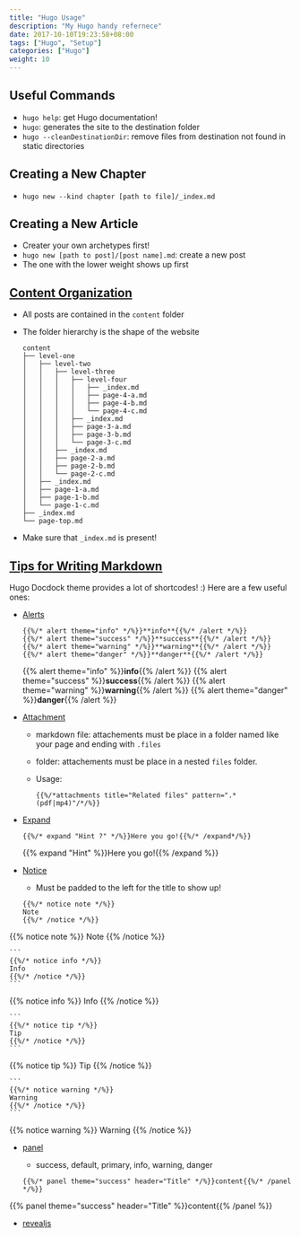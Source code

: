 ```yaml
---
title: "Hugo Usage"
description: "My Hugo handy refernece"
date: 2017-10-10T19:23:58+08:00
tags: ["Hugo", "Setup"]
categories: ["Hugo"]
weight: 10
---
```


## Useful Commands

* `hugo help`: get Hugo documentation!
* `hugo`: generates the site to the destination folder
* `hugo --cleanDestinationDir`: remove files from destination not found in static directories

## Creating a New Chapter

* `hugo new --kind chapter [path to file]/_index.md`

## Creating a New Article

* Creater your own archetypes first!
* `hugo new [path to post]/[post name].md`: create a new post
* The one with the lower weight shows up first

## [Content Organization](http://docdock.netlify.com/content-organisation/)

* All posts are contained in the `content` folder
* The folder hierarchy is the shape of the website

    ```
    content
    ├── level-one
    │   ├── level-two
    │   │   ├── level-three
    │   │   │   ├── level-four
    │   │   │   │   ├── _index.md
    │   │   │   │   ├── page-4-a.md
    │   │   │   │   ├── page-4-b.md
    │   │   │   │   └── page-4-c.md
    │   │   │   ├── _index.md
    │   │   │   ├── page-3-a.md
    │   │   │   ├── page-3-b.md
    │   │   │   └── page-3-c.md
    │   │   ├── _index.md
    │   │   ├── page-2-a.md
    │   │   ├── page-2-b.md
    │   │   └── page-2-c.md
    │   ├── _index.md
    │   ├── page-1-a.md
    │   ├── page-1-b.md
    │   └── page-1-c.md
    ├── _index.md
    └── page-top.md

    ```
* Make sure that `_index.md` is present!

## [Tips for Writing Markdown ](https://learn.netlify.com/en/cont/markdown/)

Hugo Docdock theme provides a lot of shortcodes! :) Here are a few useful ones:

* [Alerts](http://docdock.netlify.com/shortcodes/alert/)

    ```
    {{%/* alert theme="info" */%}}**info**{{%/* /alert */%}}
    {{%/* alert theme="success" */%}}**success**{{%/* /alert */%}}
    {{%/* alert theme="warning" */%}}**warning**{{%/* /alert */%}}
    {{%/* alert theme="danger" */%}}**danger**{{%/* /alert */%}}
    ```
    {{% alert theme="info" %}}**info**{{% /alert %}}
    {{% alert theme="success" %}}**success**{{% /alert %}}
    {{% alert theme="warning" %}}**warning**{{% /alert %}}
    {{% alert theme="danger" %}}**danger**{{% /alert %}}
* [Attachment](http://docdock.netlify.com/shortcodes/attachments/)
    * markdown file: attachements must be place in a folder named like your page and ending with `.files`
    * folder: attachements must be place in a nested `files` folder.
    * Usage:

        ```
        {{%/*attachments title="Related files" pattern=".*(pdf|mp4)"/*/%}}
        ```
* [Expand](http://docdock.netlify.com/shortcodes/expand/)

    ```
    {{%/* expand "Hint ?" */%}}Here you go!{{%/* /expand*/%}}
    ```

    {{% expand "Hint" %}}Here you go!{{% /expand %}}
* [Notice](http://docdock.netlify.com/shortcodes/notice/)
    * Must be padded to the left for the title to show up!

    ```
    {{%/* notice note */%}}
    Note 
    {{%/* /notice */%}}
    ```
{{% notice note %}} 
Note
{{% /notice %}}

    ```
    {{%/* notice info */%}}
    Info 
    {{%/* /notice */%}}
    ```
{{% notice info %}} 
Info
{{% /notice %}}

    ```
    {{%/* notice tip */%}}
    Tip 
    {{%/* /notice */%}}
    ```
{{% notice tip %}} 
Tip
{{% /notice %}}

    ```
    {{%/* notice warning */%}}
    Warning
    {{%/* /notice */%}}
    ```
{{% notice warning %}}
Warning
{{% /notice %}}

* [panel](http://docdock.netlify.com/shortcodes/panel/)
    * success, default, primary, info, warning, danger

    ```
    {{%/* panel theme="success" header="Title" */%}}content{{%/* /panel */%}}
    ```
{{% panel theme="success" header="Title" %}}content{{% /panel %}}

* [revealjs](http://docdock.netlify.com/shortcodes/revealjs/)
